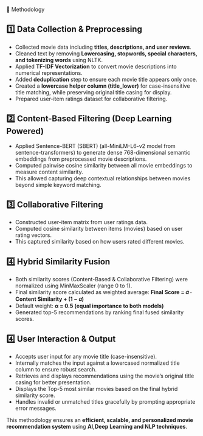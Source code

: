 📌 Methodology

## 1️⃣ Data Collection & Preprocessing
- Collected movie data including **titles, descriptions, and user reviews**.
- Cleaned text by removing **Lowercasing, stopwords, special characters, and tokenizing words** using NLTK.
- Applied **TF-IDF Vectorization** to convert movie descriptions into numerical representations.
- Added **deduplication** step to ensure each movie title appears only once.
- Created a **lowercase helper column (title_lower)** for case-insensitive title matching, while preserving original title casing for display.
- Prepared user-item ratings dataset for collaborative filtering.

## 2️⃣ Content-Based Filtering (Deep Learning Powered)
- Applied Sentence-BERT (SBERT) (all-MiniLM-L6-v2 model from sentence-transformers) to generate dense 768-dimensional semantic embeddings from preprocessed movie descriptions.
- Computed pairwise cosine similarity between all movie embeddings to measure content similarity.
- This allowed capturing deep contextual relationships between movies beyond simple keyword matching.

## 3️⃣ Collaborative Filtering
- Constructed user-item matrix from user ratings data.
- Computed cosine similarity between items (movies) based on user rating vectors.
- This captured similarity based on how users rated different movies.

## 4️⃣ Hybrid Similarity Fusion
- Both similarity scores (Content-Based & Collaborative Filtering) were normalized using MinMaxScaler (range 0 to 1).
- Final similarity score calculated as weighted average: **Final Score = 𝛼 ⋅ Content Similarity + (1 − 𝛼)**
- Default weight: **α = 0.5 (equal importance to both models)**
- Generated top-5 recommendations by ranking final fused similarity scores.

## 4️⃣ User Interaction & Output
- Accepts user input for any movie title (case-insensitive).
- Internally matches the input against a lowercased normalized title column to ensure robust search.
- Retrieves and displays recommendations using the movie’s original title casing for better presentation.
- Displays the Top-5 most similar movies based on the final hybrid similarity score.
- Handles invalid or unmatched titles gracefully by prompting appropriate error messages.


This methodology ensures an **efficient, scalable, and personalized movie recommendation system** using **AI,Deep Learning and NLP techniques**.

